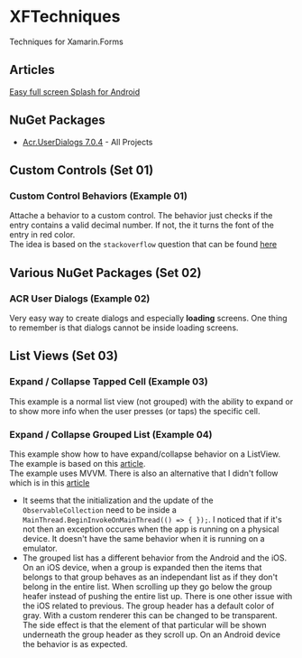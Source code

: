 # XFTechniques
Techniques for Xamarin.Forms

## Articles
[Easy full screen Splash for Android](https://xamarininsider.com/2019/04/03/easy-full-screen-splash-for-android/?utm_campaign=Weekly%2BXamarin&utm_medium=email&utm_source=Weekly_Xamarin_201)

## NuGet Packages

* [Acr.UserDialogs 7.0.4](https://github.com/aritchie/userdialogs) - All Projects

## Custom Controls (Set 01)

### Custom Control Behaviors (Example 01)

Attache a behavior to a custom control. The behavior just checks if the entry contains a valid decimal number. If not, the it turns the font of the entry in red color.  
The idea is based on the `stackoverflow` question that can be found [here](https://stackoverflow.com/questions/56986754/xamarin-forms-how-to-add-behaviors-to-custom-control)

## Various NuGet Packages (Set 02)

### ACR User Dialogs (Example 02)

Very easy way to create dialogs and especially __loading__ screens. One thing to remember is that dialogs cannot be inside loading screens.

## List Views (Set 03)

### Expand / Collapse Tapped Cell (Example 03)

This example is a normal list view (not grouped) with the ability to expand or to show more info when the user presses (or taps) the specific cell.

### Expand / Collapse Grouped List (Example 04)

This example show how to have expand/collapse behavior on a ListView. The example is based on this [article](http://www.compliancestudio.io/blog/xamarin-forms-expandable-listview).  
The example uses MVVM. There is also an alternative that I didn't follow which is in this [article](https://github.com/my-jabin/ExpandableListView-Xamarin)

* It seems that the initialization and the update of the `ObservableCollection` need to be inside a `MainThread.BeginInvokeOnMainThread(() => { });`. I noticed that if it's not then an exception occures when the app is running on a physical device. It doesn't have the same behavior when it is running on a emulator.
* The grouped list has a different behavior from the Android and the iOS. On an iOS device, when a group is expanded then the items that belongs to that group behaves as an independant list as if they don't belong in the entire list. When scrolling up they go below the group heafer instead of pushing the entire list up. There is one other issue with the iOS related to previous. The group header has a default color of gray. With a custom renderer this can be changed to be transparent. The side effect is that the element of that particular will be shown underneath the group header as they scroll up.  On an Android device the behavior is as expected.
